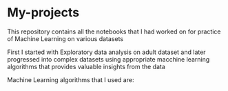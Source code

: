 # My-projects
This repository contains all the notebooks that I had worked on for practice of Machine Learning on various datasets

First I started with Exploratory data analysis on adult dataset and later progressed into complex datasets using appropriate macchine learning algorithms that provides valuable insights from the data

Machine Learning algorithms that I used are: 
